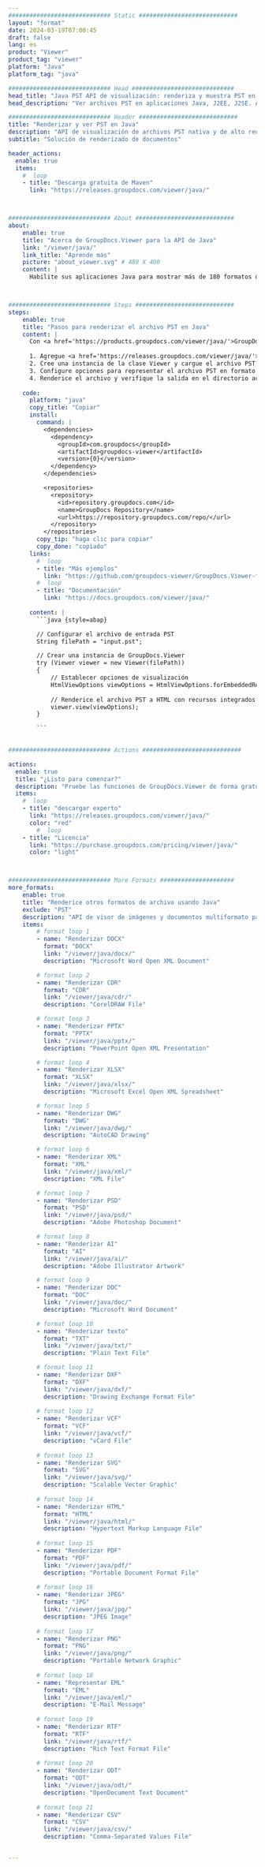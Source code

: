 ```yaml
---
############################# Static ############################
layout: "format"
date: 2024-03-19T07:00:45
draft: false
lang: es
product: "Viewer"
product_tag: "viewer"
platform: "Java"
platform_tag: "java"

############################# Head #############################
head_title: "Java PST API de visualización: renderiza y muestra PST en aplicaciones Java"
head_description: "Ver archivos PST en aplicaciones Java, J2EE, J2SE. Admite la visualización de más de 180 formatos de archivos de imágenes y documentos en HTML, PDF o modo de imagen con funciones avanzadas para administrar las opciones de visualización de documentos."

############################# Header ############################
title: "Renderizar y ver PST en Java" 
description: "API de visualización de archivos PST nativa y de alto rendimiento para aplicaciones basadas en Java, J2EE y J2SE, que admite una amplia gama de funciones adicionales para personalizar la apariencia del formato del documento de salida." 
subtitle: "Solución de renderizado de documentos" 

header_actions:
  enable: true
  items:
    #  loop
    - title: "Descarga gratuita de Maven"
      link: "https://releases.groupdocs.com/viewer/java/"



############################# About ############################
about:
    enable: true
    title: "Acerca de GroupDocs.Viewer para la API de Java"
    link: "/viewer/java/"
    link_title: "Aprende más"
    picture: "about_viewer.svg" # 480 X 400
    content: |
      Habilite sus aplicaciones Java para mostrar más de 180 formatos de archivos en HTML, PDF o modos de imagen utilizando GroupDocs.Viewer para las API de Java sin ningún software adicional instalado; como Microsoft Office, Apache Open Office, Adobe Acrobat Reader, etc. Los desarrolladores pueden ver fácilmente todas las imágenes y tipos de documentos populares, incluidos Microsoft Office, OpenDocument, HTML, PDF, Archive, Diagrams, Photoshop, AutoCAD y formatos de lenguaje de programación dentro de las aplicaciones Java con renderizado rápido y de la más alta calidad.



############################# Steps ############################
steps:
    enable: true
    title: "Pasos para renderizar el archivo PST en Java" 
    content: |
      Con <a href='https://products.groupdocs.com/viewer/java/'>GroupDocs.Viewer</a> puedes renderizar PST a HTML, JPEG, PNG o PDF en unos pocos pasos.
      
      1. Agregue <a href='https://releases.groupdocs.com/viewer/java/'>GroupDocs.Viewer para Java</a> como una dependencia a su proyecto. 
      2. Cree una instancia de la clase Viewer y cargue el archivo PST con la ruta completa.  
      3. Configure opciones para representar el archivo PST en formato HTML, PNG, JPEG o PDF. 
      4. Renderice el archivo y verifique la salida en el directorio actual. 
   
    code:
      platform: "java"
      copy_title: "Copiar"
      install:
        command: |
          <dependencies>
            <dependency>
              <groupId>com.groupdocs</groupId>
              <artifactId>groupdocs-viewer</artifactId>
              <version>{0}</version>
            </dependency>
          </dependencies>

          <repositories>
            <repository>
              <id>repository.groupdocs.com</id>
              <name>GroupDocs Repository</name>
              <url>https://repository.groupdocs.com/repo/</url>
            </repository>
          </repositories>
        copy_tip: "haga clic para copiar"
        copy_done: "copiado"
      links:
        #  loop
        - title: "Más ejemplos"
          link: "https://github.com/groupdocs-viewer/GroupDocs.Viewer-for-Java"
        #  loop
        - title: "Documentación"
          link: "https://docs.groupdocs.com/viewer/java/"
          
      content: |
        ```java {style=abap}

        // Configurar el archivo de entrada PST
        String filePath = "input.pst";

        // Crear una instancia de GroupDocs.Viewer
        try (Viewer viewer = new Viewer(filePath))
        {
            // Establecer opciones de visualización
            HtmlViewOptions viewOptions = HtmlViewOptions.forEmbeddedResources();
                
            // Renderice el archivo PST a HTML con recursos integrados
            viewer.view(viewOptions);
        }

        ```
            

############################# Actions ############################

actions:
  enable: true
  title: "¿Listo para comenzar?"
  description: "Pruebe las funciones de GroupDocs.Viewer de forma gratuita o solicite una licencia"
  items:
    #  loop
    - title: "descargar experto"
      link: "https://releases.groupdocs.com/viewer/java/"
      color: "red"
        #  loop
    - title: "Licencia"
      link: "https://purchase.groupdocs.com/pricing/viewer/java/"
      color: "light"



############################# More Formats #####################
more_formats:
    enable: true
    title: "Renderice otros formatos de archivo usando Java"
    exclude: "PST"
    description: "API de visor de imágenes y documentos multiformato para Java. Vea algunos de los formatos de archivo populares a continuación sin visores externos."
    items: 
        # format loop 1
        - name: "Renderizar DOCX"
          format: "DOCX"
          link: "/viewer/java/docx/"
          description: "Microsoft Word Open XML Document" 

        # format loop 2
        - name: "Renderizar CDR" 
          format: "CDR"
          link: "/viewer/java/cdr/"
          description: "CorelDRAW File" 

        # format loop 3
        - name: "Renderizar PPTX"
          format: "PPTX"
          link: "/viewer/java/pptx/"
          description: "PowerPoint Open XML Presentation" 

        # format loop 4
        - name: "Renderizar XLSX"
          format: "XLSX"
          link: "/viewer/java/xlsx/"
          description: "Microsoft Excel Open XML Spreadsheet" 

        # format loop 5
        - name: "Renderizar DWG"
          format: "DWG"
          link: "/viewer/java/dwg/"
          description: "AutoCAD Drawing"

        # format loop 6
        - name: "Renderizar XML"
          format: "XML"
          link: "/viewer/java/xml/"
          description: "XML File"

        # format loop 7
        - name: "Renderizar PSD"
          format: "PSD"
          link: "/viewer/java/psd/"
          description: "Adobe Photoshop Document"

        # format loop 8
        - name: "Renderizar AI"
          format: "AI"
          link: "/viewer/java/ai/"
          description: "Adobe Illustrator Artwork"

        # format loop 9
        - name: "Renderizar DOC"
          format: "DOC"
          link: "/viewer/java/doc/"
          description: "Microsoft Word Document" 

        # format loop 10
        - name: "Renderizar texto" 
          format: "TXT"
          link: "/viewer/java/txt/"
          description: "Plain Text File" 

        # format loop 11
        - name: "Renderizar DXF" 
          format: "DXF"
          link: "/viewer/java/dxf/"
          description: "Drawing Exchange Format File"  
          
        # format loop 12
        - name: "Renderizar VCF"
          format: "VCF"
          link: "/viewer/java/vcf/"
          description: "vCard File"  
              
        # format loop 13
        - name: "Renderizar SVG"
          format: "SVG"
          link: "/viewer/java/svg/"
          description: "Scalable Vector Graphic" 
          
        # format loop 14
        - name: "Renderizar HTML"
          format: "HTML"
          link: "/viewer/java/html/"
          description: "Hypertext Markup Language File" 
          
        # format loop 15
        - name: "Renderizar PDF"
          format: "PDF"
          link: "/viewer/java/pdf/"
          description: "Portable Document Format File"
          
        # format loop 16
        - name: "Renderizar JPEG"
          format: "JPG"
          link: "/viewer/java/jpg/"
          description: "JPEG Image"
          
        # format loop 17
        - name: "Renderizar PNG"
          format: "PNG"
          link: "/viewer/java/png/"
          description: "Portable Network Graphic" 
          
        # format loop 18
        - name: "Representar EML"
          format: "EML"
          link: "/viewer/java/eml/"
          description: "E-Mail Message" 
          
        # format loop 19
        - name: "Renderizar RTF"
          format: "RTF"
          link: "/viewer/java/rtf/"
          description: "Rich Text Format File" 
          
        # format loop 20
        - name: "Renderizar ODT"
          format: "ODT"
          link: "/viewer/java/odt/"
          description: "OpenDocument Text Document" 
          
        # format loop 21
        - name: "Renderizar CSV"
          format: "CSV"
          link: "/viewer/java/csv/"
          description: "Comma-Separated Values File" 


---
```

